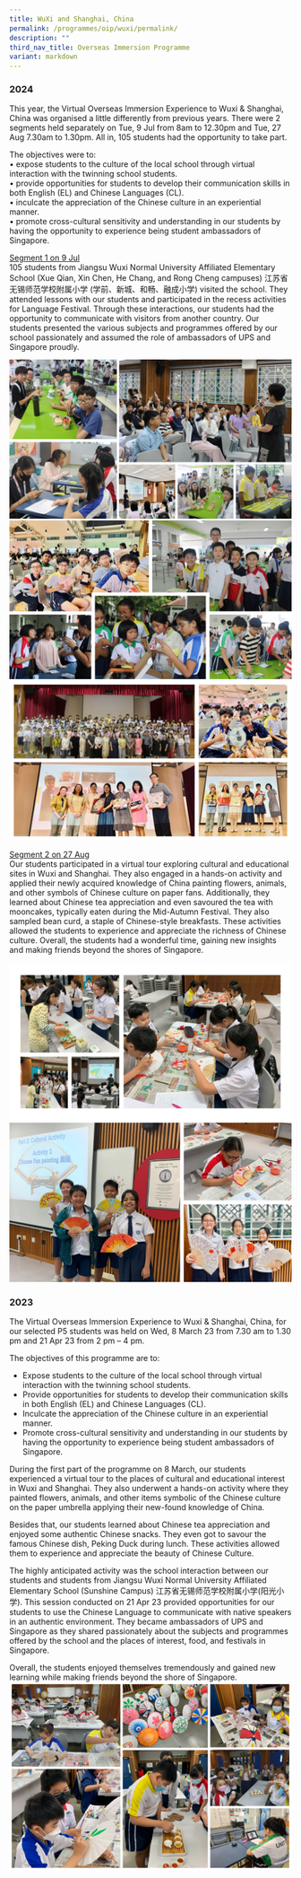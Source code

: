 ```yaml
---
title: WuXi and Shanghai, China
permalink: /programmes/oip/wuxi/permalink/
description: ""
third_nav_title: Overseas Immersion Programme
variant: markdown
---
```

### **2024**
This year, the Virtual Overseas Immersion Experience to Wuxi &amp; Shanghai, China was organised a little differently from previous years.  There were 2 segments held separately on Tue, 9 Jul from 8am to 12.30pm and Tue, 27 Aug 7.30am to 1.30pm. All in, 105 students had the opportunity to take part.

The objectives were to:<br>
•	expose students to the culture of the local school through virtual interaction with the twinning school students.<br>
•	provide opportunities for students to develop their communication skills in both English (EL) and Chinese Languages (CL).<br>
•	inculcate the appreciation of the Chinese culture in an experiential manner.<br>
•	promote cross-cultural sensitivity and understanding in our students by having the opportunity to experience being student ambassadors of Singapore.

<u>Segment 1 on 9 Jul</u><br>
105 students from Jiangsu Wuxi Normal University Affiliated Elementary School (Xue Qian, Xin Chen, He Chang, and Rong Cheng campuses) 江苏省无锡师范学校附属小学 (学前、新城、和畅、融成小学) visited the school. They attended lessons with our students and participated in the recess activities for Language Festival. Through these interactions, our students had the opportunity to communicate with visitors from another country. Our students presented the various subjects and programmes offered by our school passionately and assumed the role of ambassadors of UPS and Singapore proudly.

![](/images/Programmes/2024/Collage_Session_1_1.jpg)
![](/images/Programmes/2024/Collage_Session_1_2.jpg)
![](/images/Programmes/2024/Collage_Session_1_3.jpg)

<u>Segment 2 on 27 Aug</u><br>
Our students participated in a virtual tour exploring cultural and educational sites in Wuxi and Shanghai. They also engaged in a hands-on activity and applied their newly acquired knowledge of China painting flowers, animals, and other symbols of Chinese culture on paper fans. Additionally, they learned about Chinese tea appreciation and even savoured the tea with mooncakes, typically eaten during the Mid-Autumn Festival. They also sampled bean curd, a staple of Chinese-style breakfasts. These activities allowed the students to experience and appreciate the richness of Chinese culture. Overall, the students had a wonderful time, gaining new insights and making friends beyond the shores of Singapore.

![](/images/Programmes/2024/Collage_Session_2_1.jpg)
![](/images/Programmes/2024/Collage_Session_2_2.jpg)

### **2023**

The Virtual Overseas Immersion Experience to Wuxi &amp; Shanghai, China, for our selected P5 students was held on Wed, 8 March 23 from 7.30 am to 1.30 pm and 21 Apr 23 from 2 pm – 4 pm.

The objectives of this programme are to:

* Expose students to the culture of the local school through virtual interaction with the twinning school students.
* Provide opportunities for students to develop their communication skills in both English (EL) and Chinese Languages (CL).
* Inculcate the appreciation of the Chinese culture in an experiential manner.
* Promote cross-cultural sensitivity and understanding in our students by having the opportunity to experience being student ambassadors of Singapore.

During the first part of the programme on 8 March, our students experienced a virtual tour to the places of cultural and educational interest in Wuxi and Shanghai. They also underwent a hands-on activity where they painted flowers, animals, and other items symbolic of the Chinese culture on the paper umbrella applying their new-found knowledge of China.

Besides that, our students learned about Chinese tea appreciation and enjoyed some authentic Chinese snacks. They even got to savour the famous Chinese dish, Peking Duck during lunch. These activities allowed them to experience and appreciate the beauty of Chinese Culture.

The highly anticipated activity was the school interaction between our students and students from Jiangsu Wuxi Normal University Affiliated Elementary School (Sunshine Campus) 江苏省无锡师范学校附属小学(阳光小学). This session conducted on 21 Apr 23 provided opportunities for our students to use the Chinese Language to communicate with native speakers in an authentic environment. They became ambassadors of UPS and Singapore as they shared passionately about the subjects and programmes offered by the school and the places of interest, food, and festivals in Singapore.

Overall, the students enjoyed themselves tremendously and gained new learning while making friends beyond the shore of Singapore.
![](/images/Programmes/2023/OIP/2023%20voip%20china.jpg)